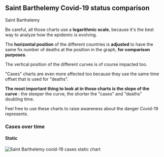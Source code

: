 ## Saint Barthelemy Covid-19 status comparison 

Saint Barthelemy



Be careful, all those charts use a **logarithmic scale**, because it's the best way to analyze how the epidemic is evolving.
 
The **horizontal position** of the different countries is **adjusted** to have the same fix number of deaths at the position in the graph, **for comparison purposes**.

The vertical position of the different curves is of course impacted too.

"Cases" charts are even more affected too because they use the same time offset that is used for "deaths".

**The most important thing to look at in those charts is the slope of the curve** : the steeper the curve, the shorter the "cases" and "deaths" doubling time.

Feel free to use these charts to raise awareness about the danger Covid-19 represents. 


 
### Cases over time
 
#### Static
![Saint Barthelemy covid-19 cases static chart](https://raw.githubusercontent.com/madlag/coronavirus_study/master/notebooks/graphs/2020-04-02/countries/Saint_Barthelemy/2020-04-02_Saint_Barthelemy_cases.png "Saint Barthelemy covid-19 cases static chart")   

